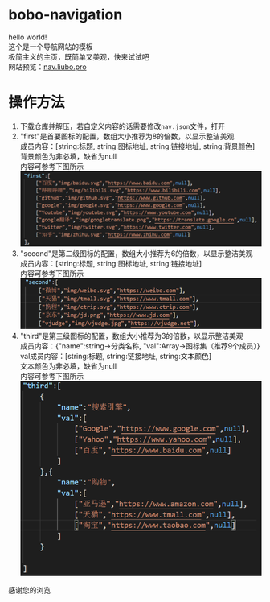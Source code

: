 # bobo-navigation
hello world!  
这个是一个导航网站的模板  
极简主义的主页，既简单又美观，快来试试吧  
网站预览：[nav.liubo.pro](http://nav.liubo.pro)  

# 操作方法
1. 下载仓库并解压，若自定义内容的话需要修改```nav.json```文件，打开  
2. "first"是首要图标的配置，数组大小推荐为8的倍数，以显示整洁美观  
   成员内容：[string:标题, string:图标地址, string:链接地址, string:背景颜色]  
   背景颜色为非必填，缺省为null  
   内容可参考下图所示  
   ![](image/readme-1.png)  
3. "second"是第二级图标的配置，数组大小推荐为6的倍数，以显示整洁美观  
   成员内容：[string:标题, string:图标地址, string:链接地址]  
   内容可参考下图所示  
   ![](image/readme-2.png)  
4. "third"是第三级图标的配置，数组大小推荐为3的倍数，以显示整洁美观  
   成员内容：{"name":string->分类名称, "val":Array->图标集（推荐9个成员）}  
       val成员内容：[string:标题, string:链接地址, string:文本颜色]  
       文本颜色为非必填，缺省为null  
       内容可参考下图所示  
       ![](image/readme-3.png)  


感谢您的浏览    